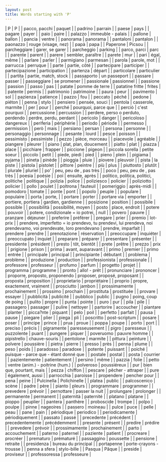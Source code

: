 ```yaml
---
layout: post
title: Words starting with 'P'
---
```

| P | P |
| pacco, pacchi | paquet |
| padrino | parrain |
| paese | pays |
| pagare | payer |
| paio | paire |
| palazzo | immeuble - palais |
| pallone | ballon |
| pancia | ventre |
| panorama | panorama |
| pantaloni | pantalon |
| paonazzo | rouge (visage, nez) |
| papà | papa |
| Paperone | Picsou |
| parcheggiare | garer, se garer |
| parcheggio | parking |
| parco, parci | parc |
| parente | parent |
| parere | sembler, paraître |
| parete | mur |
| pari | égal, même |
| parlare | parler |
| parmigiano | parmesan |
| parola | parole, mot |
| parrucca | perruque |
| parte | partie, côté |
| partecipare | participer |
| partecipazione | participation |
| partenza | départ |
| particolare | particulier |
| partita | partie, match, stock |
| passaporto | un passeport |
| passare | passer |
| passeggiare | se promener |
| passionale | passionnel |
| passione | passion |
| passo | pas |
| patate | pomme de terre |
| patatine fritte | frites |
| patente | permis |
| patrimonio | patrimoine |
| paura | peur |
| pavimento | sol |
| pazienza | patience |
| pazzo | fou |
| peccato | péché |
| pedone | piéton |
| penna | stylo |
| pensiero | pensée, souci |
| pentola | casserole, marmite |
| per | pour |
| perché | pourquoi, parce que |
| perciò | c'est pourquoi |
| percussione | percussion |
| perdere, perso o perduto, perdendo | perdre, perdu, perdant |
| pericolo | danger |
| pericoloso | dangereux |
| periferia | périphérie |
| periodo | période |
| permesso | permission |
| però | mais |
| persiano | persan |
| persona | personne |
| personaggio | personnage |
| pesante | lourd |
| pesce | poisson |
| pessimisto | pessimiste |
| pezzo | pièce, morceau |
| piacevole | agréable |
| piangere | pleurer |
| piano | plat, plan, doucement |
| piatto | plat |
| piazza | place |
| picchiare | frapper |
| piccione | pigeon |
| piccola sorella | petite soeur |
| piccolo | petit |
| piede, piedi | pied |
| pieno | plein |
| pigiama | pyjama |
| pineta | pinède |
| pioggia | pluie |
| piovere | pleuvoir |
| pista | la piste |
| pistola | pistolet |
| pittore | peintre |
| più | plus |
| piuttosto | plutôt |
| plurale | pluriel |
| po' | peu, peu de , pas très |
| poco | peu, peu de , pas très |
| poesia | poésie |
| poi | ensuite, après |
| politico, politica, politici, politiche | politique |
| polizia | police |
| poliziesco | policier |
| poliziotto | policier |
| pollo | poulet |
| poltrona | fauteuil |
| pomeriggio | après-midi |
| pomodoro | tomate |
| ponte | pont |
| popolo | peuple |
| populare | populaire |
| porta | porte, |
| portare | porter |
| portare via | emporter |
| portiere, portiera | gardien, gardienne |
| posizione | position |
| possibile | possible |
| possibilità | possibilité, moyen |
| posto | place, endroit |
| potere | pouvoir |
| potere, condizionale = io potrei, | null |
| povero | pauvre |
| pranzare | déjeuner |
| preferire | préférer |
| pregare | prier |
| premio | lot- prix |
| prendere, imperfetto = io prendevo, tu prendevi, lui prendeva, noi prendevamo, voi prendevate, loro prendevano | prendre, imparfait |
| prendere | prendre |
| prenotazione | réservation |
| preoccupare | inquiéter |
| preoccupato | inquiet |
| preparare | préparer |
| presentare | présenter |
| presidente | président |
| presto | tôt, bientôt |
| prete | prêtre |
| prezzo | prix |
| prigione | prison |
| prima | avant, auparavant |
| primo | premier |
| primo | entrée |
| principale | principal |
| principiante | débutant |
| problema | problème |
| produzione | production |
| professionista | professionale |
| professore | professeur |
| profumo | parfum |
| progetto | projet |
| programma | programme |
| pronto | allo! - prêt |
| pronunciare | prononcer |
| proporre, proposto, proponendo | proposer, proposé, proposant |
| proposta | proposition |
| proprietario | propriétaire |
| proprio | propre, exactement, vraiment |
| prosciutto | jambon |
| prossimamente | prochainement |
| prossimo | prochain |
| prostituta | prostituée |
| provare | essayer |
| pubblicità | publicité |
| pubblico | public |
| pugno | poing, coup de poing |
| pulito | propre |
| punta | pointe |
| puro | pur |
| pila | pile |
| passagero | passager |
| pulire | nettoyer |
| partorire | accoucher |
| piantare | planter |
| picca?nte | piquant |
| pelo | poil |
| perfetto | parfait |
| pausa | pause |
| piegare | plier |
| piega | pli |
| poscritto | post-scriptum |
| posare | poser |
| principe | prince |
| prua | proue |
| poppa | poupe |
| porto | port |
| preciso | précis |
| pigramente | paresseusement |
| pigro | paresseux |
| puzzolente | puant |
| pungere | piquer |
| poveruomo | pauvre homme |
| pipistrello | chauve-souris |
| pentolone | marmite |
| pittura | peinture |
| polvere | poussière |
| pietra | pierre |
| presso | près |
| penna | plume |
| peso | poids |
| paradosso | paradoxe |
| potente | puissant |
| poiché | puisque -  parce que -  étant donné que |
| postale | postal |
| posta | courrier |
| pazientemente | patientement |
| persino | même |
| pazzia | folie |
| petto | ventre (anim.) - poitrine (hum.) |
| polveroso | poussiéreux |
| pur | bien que, pourtant, mais |
| pezza | chiffon |
| pescare | pêcher - attraper |
| pure | également, aussi |
| parrocchia | paroisse |
| propendere | pencher pour |
| pena | peine |
| Pulcinella | Polichinelle |
| platea | public |
| palcoscenico | scène |
| padre | père |
| pianto | pleurs |
| programmare | programmer |
| prevedere | prévoir |
| pernottare | passer la nuit |
| prolungare | prolonger |
| permanente | permanent |
| paternità | paternité |
| platano | platane |
| pioppo | peuplier |
| pantera | panthère |
| proboscide | trompe |
| polpo | poulpe |
| pinne | nageoires |
| passero | moineau |
| pulce | puce |
| pelle | peau |
| pane | pain |
| périodique | periodico |
| periodicamente | périodiquement |
| passato | passé |
| precedente | précédent |
| precedentemente | précédemment |
| presente | présent |
| predire | prédire |
| prevedere | prévoir |
| prossimamente | prochainement |
| parto | accouchement |
| paterno | paternel |
| paziente | patient |
| procreare | procréer |
| prematuro | prématuré |
| passaggino | poussette |
| pensione | retraite |
| presidenza | bureau du principal |
| portapenne | porte-crayons - trousse |
| penna a sfera | stylo-bille |
| Pasqua | Pâque |
| preside | proviseur |
| professoressa | professeure |
